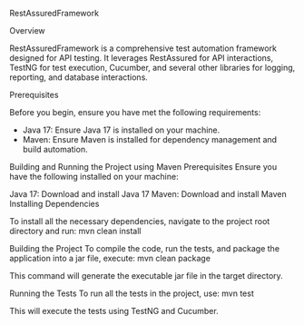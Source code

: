 RestAssuredFramework

Overview

RestAssuredFramework is a comprehensive test automation framework designed for API testing.
It leverages RestAssured for API interactions, TestNG for test execution, Cucumber, 
and several other libraries for logging, reporting, and database interactions.

Prerequisites

Before you begin, ensure you have met the following requirements:

- Java 17: Ensure Java 17 is installed on your machine.
- Maven: Ensure Maven is installed for dependency management and build automation.

Building and Running the Project using Maven
Prerequisites
Ensure you have the following installed on your machine:

Java 17: Download and install Java 17
Maven: Download and install Maven
Installing Dependencies

To install all the necessary dependencies, navigate to the project root directory and run:
mvn clean install

Building the Project
To compile the code, run the tests, and package the application into a jar file, execute:
mvn clean package

This command will generate the executable jar file in the target directory.

Running the Tests
To run all the tests in the project, use:
mvn test

This will execute the tests using TestNG and Cucumber.


